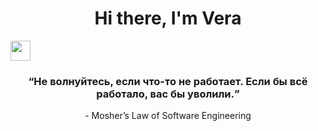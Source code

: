 <h1 align="center">Hi there, I'm Vera </h1> 
<img src="https://github.com/blackcater/blackcater/raw/main/images/Hi.gif" height="32"/></h1>
<h3 align="center"><q>Не волнуйтесь, если что-то не работает. Если бы всё работало, вас бы уволили.</q></h3>
<p align="center"> - Mosher’s Law of Software Engineering</p>


<!--
**Krab-Krim/Krab-Krim** is a ✨ _special_ ✨ repository because its `README.md` (this file) appears on your GitHub profile.

Here are some ideas to get you started:

- 🔭 I’m currently working on ...
- 🌱 I’m currently learning ...
- 👯 I’m looking to collaborate on ...
- 🤔 I’m looking for help with ...
- 💬 Ask me about ...
- 📫 How to reach me: ...
- 😄 Pronouns: ...
- ⚡ Fun fact: ...
-->
